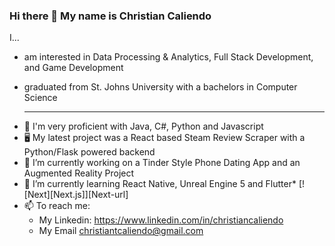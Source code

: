 ### Hi there 👋 My name is Christian Caliendo
I...
- am interested in Data Processing & Analytics, Full Stack Development, and Game Development
- graduated from St. Johns University with a bachelors in Computer Science

  ---

* 💪 I'm very proficient with Java, C#, Python and Javascript
* 🖥  My latest project was a React based Steam Review Scraper with a Python/Flask powered backend
* 🔭 I’m currently working on a Tinder Style Phone Dating App and an Augmented Reality Project
* 🌱 I’m currently learning React Native, Unreal Engine 5 and Flutter* [![Next][Next.js]][Next-url]
* 📫 To reach me: 
   - My Linkedin: https://www.linkedin.com/in/christiancaliendo
   - My Email christiantcaliendo@gmail.com
<!--
**ChrisCaliendo/ChrisCaliendo** is a ✨ _special_ ✨ repository because its `README.md` (this file) appears on your GitHub profile.

Here are some ideas to get you started:

- 🔭 I’m currently working on ...
- 🌱 I’m currently learning 
- 👯 I’m looking to collaborate on ...
- 🤔 I’m looking for help with ...
- 💬 Ask me about ...
- 📫 How to reach me: ...
- 😄 Pronouns: ...
- ⚡ Fun fact: ...
-->
